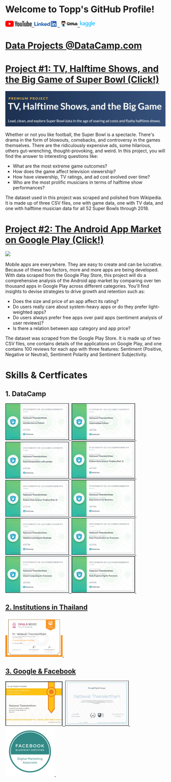 # Welcome to Topp's GitHub Profile!

<a href="https://www.youtube.com"><img src="assets/img/YouTube%20Logo.png" alt="drawing" width="83"/>&nbsp;&nbsp;<a href="https://www.linkedin.com/in/topp-theeralerttham-54743264/"><img src="assets/img/Linkedin%20Logo.png" alt="drawing" width="73"/>&nbsp;&nbsp;<a href="https://tnattawat.github.io/Portfolio/"><img src="assets/img/Github%20Logo.png" alt="drawing" width="55"/>&nbsp;&nbsp;<a href="https://www.kaggle.com/"><img src="assets/img/Kaggle%20Logo.png" alt="drawing" width="48"/>

# Data Projects @DataCamp.com
# [Project #1: TV, Halftime Shows, and the Big Game of Super Bowl (Click!)](https://github.com/tnattawat/Topp/blob/master/Project2/notebook.ipynb) 
![](assets/img/Capture.JPG)

Whether or not you like football, the Super Bowl is a spectacle. There's drama in the form of blowouts, comebacks, and controversy in the games themselves. There are the ridiculously expensive ads, some hilarious, others gut-wrenching, thought-provoking, and weird. In this project, you will find the answer to interesting questions like:
* What are the most extreme game outcomes?
* How does the game affect television viewership?
* How have viewership, TV ratings, and ad cost evolved over time?
* Who are the most prolific musicians in terms of halftime show performances?

The dataset used in this project was scraped and polished from Wikipedia. It is made up of three CSV files, one with game data, one with TV data, and one with halftime musician data for all 52 Super Bowls through 2018.

# [Project #2: The Android App Market on Google Play (Click!)](https://github.com/tnattawat/Topp/blob/master/Project2/notebook.ipynb)
![](Projects/img/Capture2.PNG)

Mobile apps are everywhere. They are easy to create and can be lucrative. Because of these two factors, more and more apps are being developed. With data scraped from the Google Play Store, this project will do a comprehensive analysis of the Android app market by comparing over ten thousand apps in Google Play across different categories. You'll find insights to devise strategies to drive growth and retention such as:
* Does the size and price of an app affect its rating?
* Do users really care about system-heavy apps or do they prefer light-weighted apps?
* Do users always prefer free apps over paid apps (sentiment analysis of user reviews)?
* Is there a relation between app category and app price?

The dataset was scraped from the Google Play Store. It is made up of two CSV files, one contains details of the applications on Google Play, and one contains 100 reviews for each app with three features: Sentiment (Positive, Negative or Neutral), Sentiment Polarity and Sentiment Subjectivity.

# Skills & Certficates
## 1. DataCamp
<a href="https://www.datacamp.com/statement-of-accomplishment/course/8884ec72e6c9c880c7c0e533d6a7a4271175ddb2"><img src="assets/cert/Cert4_n.jpg" alt="drawing" width="200"/>&nbsp;
<a href="https://www.datacamp.com/statement-of-accomplishment/course/efb6d01ce9a8cd9f43f3d2f618eca39f1db61d41"><img src="assets/cert/Cert1.jpg" alt="drawing" width="200"/>&nbsp;
<a href="https://www.datacamp.com/statement-of-accomplishment/course/5bb2a0f8da6581f8e193b1d8175e0a4a38bcf450"><img src="assets/cert/Cert8.jpg" alt="drawing" width="200"/>&nbsp;
<a href="https://www.datacamp.com/statement-of-accomplishment/course/8884ec72e6c9c880c7c0e533d6a7a4271175ddb2"><img src="assets/cert/Cert7.jpg" alt="drawing" width="200"/>&nbsp;
<a href="https://www.datacamp.com/statement-of-accomplishment/course/a3212b8f5b5c06ad652446ffaca509b960c4a339"><img src="assets/cert/C5.jpg" alt="drawing" width="200"/>&nbsp;
<a href="https://www.datacamp.com/statement-of-accomplishment/course/a3212b8f5b5c06ad652446ffaca509b960c4a339"><img src="assets/cert/11.jpg" alt="drawing" width="200"/>&nbsp;
<a href="https://www.datacamp.com/statement-of-accomplishment/course/a1827e2ec40f8a3a5df3a7957a04fb3bbce6703f"><img src="assets/cert/10.jpg" alt="drawing" width="200"/>&nbsp;
<a href="https://www.datacamp.com/statement-of-accomplishment/course/8884ec72e6c9c880c7c0e533d6a7a4271175ddb2"><img src="assets/cert/C3.jpg" alt="drawing" width="200"/>&nbsp;
<a href="https://www.datacamp.com/statement-of-accomplishment/course/8884ec72e6c9c880c7c0e533d6a7a4271175ddb2"><img src="assets/cert/C2.jpg" alt="drawing" width="200"/>&nbsp;
<a href="https://www.datacamp.com/statement-of-accomplishment/course/8884ec72e6c9c880c7c0e533d6a7a4271175ddb2"><img src="assets/cert/C1.jpg" alt="drawing" width="200"/>&nbsp;

## 2. Institutions in Thailand
<a href="https://analytics.google.com/analytics/academy/certificate/F84hMIYtTluVjyuc4kbrvQ"><img src="assets/cert/certificate_Chula.jpg" alt="drawing" width="180"/>&nbsp;

## 3. Google & Facebook
<a href="https://analytics.google.com/analytics/academy/certificate/F84hMIYtTluVjyuc4kbrvQ"><img src="assets/cert/Cert2.jpg" alt="drawing" width="180"/>&nbsp;
<a href="https://learndigital.withgoogle.com/link/1qsdpcedm9s"><img src="assets/cert/Cert3_o.jpg" alt="drawing" width="200"/>&nbsp;
<a href="https://www.youracclaim.com/badges/1c2a64a3-1bab-4bed-8058-f9896b797821?source=linked_in_profile"><img src="assets/cert/Digital_Marketing.png" alt="drawing" width="155"/>&nbsp;
